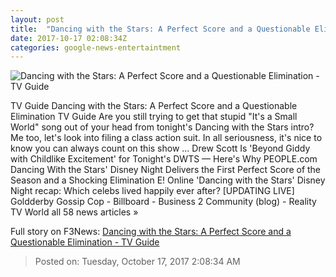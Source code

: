 ```yaml
---
layout: post
title:  "Dancing with the Stars: A Perfect Score and a Questionable Elimination - TV Guide"
date: 2017-10-17 02:08:34Z
categories: google-news-entertaintment
---
```


![Dancing with the Stars: A Perfect Score and a Questionable Elimination - TV Guide](http://cimg.tvgcdn.net/i/r/2017/10/16/daadc685-9400-4ea9-b857-324ceafbbb2f/thumbnail/1300x867/43de3976d2729a36e8e90c8b46aa0b96/171016-drew-scott-emma-slater-dancing-with-the-stars.jpg)

TV Guide Dancing with the Stars: A Perfect Score and a Questionable Elimination TV Guide Are you still trying to get that stupid "It's a Small World" song out of your head from tonight's Dancing with the Stars intro? Me too, let's look into filing a class action suit. In all seriousness, it's nice to know you can always count on this show ... Drew Scott Is 'Beyond Giddy with Childlike Excitement' for Tonight's DWTS — Here's Why PEOPLE.com Dancing With the Stars' Disney Night Delivers the First Perfect Score of the Season and a Shocking Elimination E! Online 'Dancing with the Stars' Disney Night recap: Which celebs lived happily ever after? [UPDATING LIVE] Goldderby Gossip Cop - Billboard - Business 2 Community (blog) - Reality TV World all 58 news articles »


Full story on F3News: [Dancing with the Stars: A Perfect Score and a Questionable Elimination - TV Guide](http://www.f3nws.com/n/zmvXJJ)

> Posted on: Tuesday, October 17, 2017 2:08:34 AM
